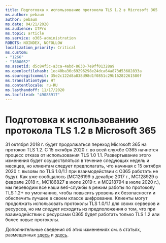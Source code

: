 ```yaml
---
title: Подготовка к использованию протокола TLS 1.2 в Microsoft 365
ms.author: pebaum
author: pebaum
ms.date: 04/21/2020
ms.audience: ITPro
ms.topic: article
ms.service: o365-administration
ROBOTS: NOINDEX, NOFOLLOW
localization_priority: Critical
ms.custom:
- "1266"
- "1600052"
ms.assetid: d5c84f5c-a3ca-4abd-8633-7e9ff01328a9
ms.openlocfilehash: 1ec40ba36c69296298e24dca64a873d53682833a
ms.sourcegitcommit: 35e2c122d8a838d98d1f0851c29b16282261580f
ms.translationtype: HT
ms.contentlocale: ru-RU
ms.lasthandoff: 11/17/2020
ms.locfileid: "49085917"
---
```

# <a name="prepare-for-use-of-tls-12-in-microsoft-365"></a>Подготовка к использованию протокола TLS 1.2 в Microsoft 365

31 октября 2018 г. будет продолжаться переход Microsoft 365 на протокол TLS 1.2. С 15 октября 2020 г. во всей службе O365 начнется процесс отказа от использования TLS 1.0 1.1. Развертывание этого изменения будет осуществляться в течение следующих недель и месяцев, но клиентам следует предполагать, что начиная с 15 октября 2020 г. вызовы по TLS 1.0/1.1 при взаимодействии с O365 работать не будут. Как уже сообщалось (MC126199 в декабре 2017 г., MC128929 в феврале 2018 г., MC186827 в июле 2019 г. и MC218794 в июле 2020 г.), мы переводим все наши веб-службы в режим работы по протоколу TLS 1.2+ по умолчанию, чтобы повысить уровень их безопасности и обеспечить лучшее в своем классе шифрование. Клиенты могут продолжать использовать протоколы TLS 1.0/1.1 для своих серверов и ресурсов, но им следует исходить из предположения о том, что при взаимодействии с ресурсами O365 будет работать только TLS 1.2 или более новые протоколы.
  
Дополнительные сведения об этих изменениях см. в статьях, размещенных [здесь](https://docs.microsoft.com/microsoft-365/compliance/prepare-tls-1.2-in-office-365?view=o365-worldwide) и [здесь](https://docs.microsoft.com/microsoft-365/compliance/tls-1.0-and-1.1-deprecation-for-office-365?view=o365-worldwide).

  